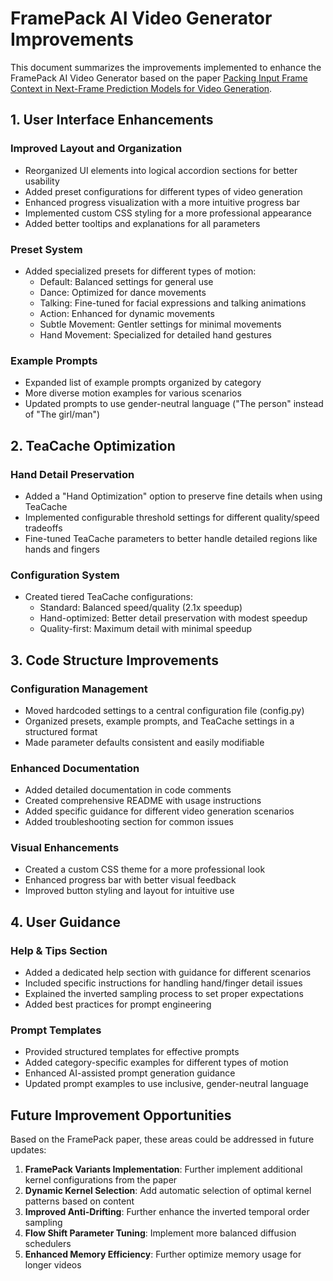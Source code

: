 # FramePack AI Video Generator Improvements

This document summarizes the improvements implemented to enhance the FramePack AI Video Generator based on the paper [Packing Input Frame Context in Next-Frame Prediction Models for Video Generation](https://arxiv.org/abs/2504.12626).

## 1. User Interface Enhancements

### Improved Layout and Organization
- Reorganized UI elements into logical accordion sections for better usability
- Added preset configurations for different types of video generation
- Enhanced progress visualization with a more intuitive progress bar
- Implemented custom CSS styling for a more professional appearance
- Added better tooltips and explanations for all parameters

### Preset System
- Added specialized presets for different types of motion:
  - Default: Balanced settings for general use
  - Dance: Optimized for dance movements
  - Talking: Fine-tuned for facial expressions and talking animations
  - Action: Enhanced for dynamic movements
  - Subtle Movement: Gentler settings for minimal movements
  - Hand Movement: Specialized for detailed hand gestures

### Example Prompts
- Expanded list of example prompts organized by category
- More diverse motion examples for various scenarios
- Updated prompts to use gender-neutral language ("The person" instead of "The girl/man")

## 2. TeaCache Optimization

### Hand Detail Preservation
- Added a "Hand Optimization" option to preserve fine details when using TeaCache
- Implemented configurable threshold settings for different quality/speed tradeoffs
- Fine-tuned TeaCache parameters to better handle detailed regions like hands and fingers

### Configuration System
- Created tiered TeaCache configurations:
  - Standard: Balanced speed/quality (2.1x speedup)
  - Hand-optimized: Better detail preservation with modest speedup
  - Quality-first: Maximum detail with minimal speedup

## 3. Code Structure Improvements

### Configuration Management
- Moved hardcoded settings to a central configuration file (config.py)
- Organized presets, example prompts, and TeaCache settings in a structured format
- Made parameter defaults consistent and easily modifiable

### Enhanced Documentation
- Added detailed documentation in code comments
- Created comprehensive README with usage instructions
- Added specific guidance for different video generation scenarios 
- Added troubleshooting section for common issues

### Visual Enhancements
- Created a custom CSS theme for a more professional look
- Enhanced progress bar with better visual feedback
- Improved button styling and layout for intuitive use

## 4. User Guidance

### Help & Tips Section
- Added a dedicated help section with guidance for different scenarios
- Included specific instructions for handling hand/finger detail issues
- Explained the inverted sampling process to set proper expectations
- Added best practices for prompt engineering

### Prompt Templates
- Provided structured templates for effective prompts
- Added category-specific examples for different types of motion
- Enhanced AI-assisted prompt generation guidance
- Updated prompt examples to use inclusive, gender-neutral language

## Future Improvement Opportunities

Based on the FramePack paper, these areas could be addressed in future updates:

1. **FramePack Variants Implementation**: Further implement additional kernel configurations from the paper
2. **Dynamic Kernel Selection**: Add automatic selection of optimal kernel patterns based on content
3. **Improved Anti-Drifting**: Further enhance the inverted temporal order sampling
4. **Flow Shift Parameter Tuning**: Implement more balanced diffusion schedulers
5. **Enhanced Memory Efficiency**: Further optimize memory usage for longer videos
